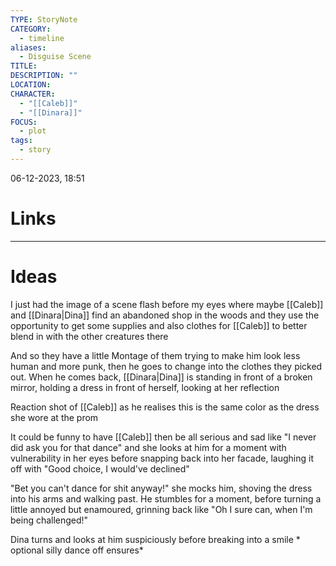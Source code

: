 ```yaml
---
TYPE: StoryNote
CATEGORY:
  - timeline
aliases:
  - Disguise Scene
TITLE: 
DESCRIPTION: ""
LOCATION: 
CHARACTER:
  - "[[Caleb]]"
  - "[[Dinara]]"
FOCUS:
  - plot
tags:
  - story
---
```


06-12-2023, 18:51



# Links



- - - 
# Ideas


I just had the image of a scene flash before my eyes where maybe [[Caleb]] and [[Dinara|Dina]] find an abandoned shop in the woods and they use the opportunity to get some supplies and also clothes for [[Caleb]] to better blend in with the other creatures there

And so they have a little Montage of them trying to make him look less human and more punk, then he goes to change into the clothes they picked out. When he comes back, [[Dinara|Dina]] is standing in front of a broken mirror, holding a dress in front of herself, looking at her reflection

Reaction shot of [[Caleb]] as he realises this is the same color as the dress she wore at the prom

It could be funny to have [[Caleb]] then be all serious and sad like "I never did ask you for that dance" and she looks at him for a moment with vulnerability in her eyes before snapping back into her facade, laughing it off with "Good choice, I would've declined"

"Bet you can't dance for shit anyway!" she mocks him, shoving the dress into his arms and walking past. He stumbles for a moment, before turning a little annoyed but enamoured, grinning back like "Oh I sure can, when I'm being challenged!"

Dina turns and looks at him suspiciously before breaking into a smile * optional silly dance off ensures*